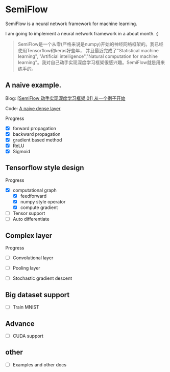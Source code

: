 

# SemiFlow

SemiFlow is a neural network framework for machine learning.

I am going to implement a neural network framework in a about month. :)

> SemiFlow是一个从零(严格来说是numpy)开始的神经网络框架的。我已经使用Tensorflow和keras好些年，
并且最近完成了"Statistical machine learning", "Artificial intelligence","Natural computation 
for machine learning"。我对自己动手实现深度学习框架很感兴趣。SemiFlow就是用来练手的。


## A naive example.
Blog: [[SemiFlow 动手实现深度学习框架 01] 从一个例子开始](https://www.nanguoyu.com/semiflow-01)

Code: [A naive dense layer](./A%20naive%20example)

Progress
- [x] forward propagation
- [x] backward propagation
- [x] gradient based method
- [x] ReLU
- [x] Sigmoid

## Tensorflow style design
Progress
- [x] computational graph
    - [x] feedforward
    - [x] numpy style operator
    - [x] compute gradient
- [ ] Tensor support
- [ ] Auto differentiate

## Complex layer
Progress
- [ ] Convolutional layer
- [ ] Pooling layer
- [ ] Stochastic gradient descent


## Big dataset support
- [ ] Train MNIST

## Advance 
- [ ] CUDA support

## other
- [ ] Examples and other docs
